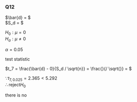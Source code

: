### Q12

$\bar{d} = $  
$S_d = $  

$H_0: \mu = 0$  
$H_a: \mu \neq 0$  

$\alpha = 0.05$  

test statistic  

$t_7 = \frac{\bar{d} - 0}{S_d / \sqrt{n}} = \frac{}{/ \sqrt{}} = $  

$\because t_{7, 0.025} = 2.365 \lt 5.292$  
$\therefore \text{reject} H_0$  

there is no 

